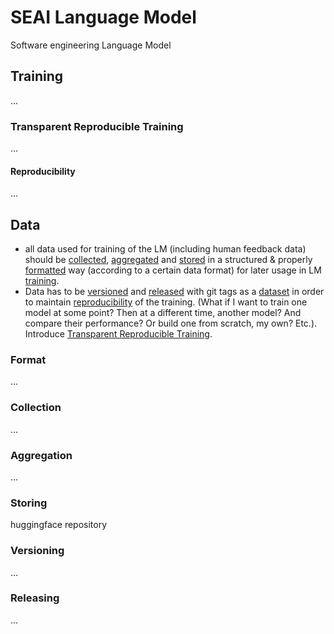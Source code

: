 # SEAI Language Model

Software engineering Language Model

## Training

...

### Transparent Reproducible Training

...

#### Reproducibility

...

## Data

- all data used for training of the LM (including human feedback data) should be [collected](#collection), [aggregated](#aggregation) and [stored](#storing) in a structured & properly [formatted](#format) way (according to a certain data format) for later usage in LM [training](#training).
- Data has to be [versioned](#versioning) and [released](#releasing) with git tags as a [dataset](https://huggingface.co/docs/datasets/en/index) in order to maintain [reproducibility](#reproducibility) of the training. (What if I want to train one model at some point? Then at a different time, another model? And compare their performance? Or build one from scratch, my own? Etc.). Introduce [Transparent Reproducible Training](#transparent-reproducible-training). 

### Format

...

### Collection

...

### Aggregation

...

### Storing

huggingface repository

### Versioning

...

### Releasing

...